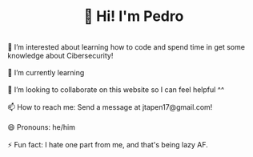 <html>
  <body>
        <h1 align="center">👋 Hi! I'm Pedro </h1>
        <br>👀 I’m interested about learning how to code and spend time in get some knowledge about Cibersecurity!<br>
        <br>🌱 I’m currently learning <br>
        <br>💞️ I’m looking to collaborate on this website so I can feel helpful ^^<br>
        <br>📫 How to reach me: Send a message at jtapen17@gmail.com!<br> 
        <br>😄 Pronouns: he/him<br>
        <br>⚡ Fun fact: I hate one part from me, and that's being lazy AF.<br>
  </body>   
</html>



<!---
piki17/piki17 is a ✨ special ✨ repository because its `README.md` (this file) appears on your GitHub profile.
You can click the Preview link to take a look at your changes.
--->
